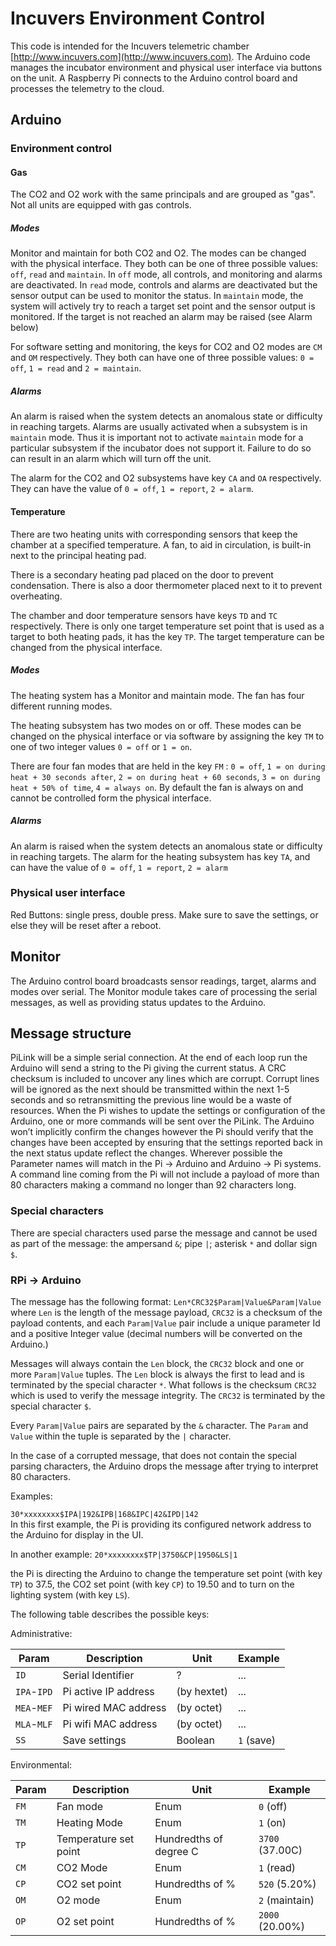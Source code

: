 
# Incuvers Environment Control
This code is intended for the Incuvers telemetric chamber [http://www.incuvers.com](http://www.incuvers.com).
The Arduino code manages the incubator environment and physical user interface via buttons on the unit.
A Raspberry Pi connects to the Arduino control board and processes the telemetry to the cloud.

## Arduino

### Environment control

#### Gas
The CO2 and O2 work with the same principals and are grouped as "gas".
Not all units are equipped with gas controls.

##### Modes
Monitor and maintain for both CO2 and O2. The modes can be changed with the physical interface.
They both can be one of three possible values: `off`, `read` and `maintain`.
In `off` mode, all controls, and monitoring and alarms are deactivated.
In `read` mode, controls and alarms are deactivated but the sensor output can be used to monitor the status.
In `maintain` mode, the system will actively try to reach a target set point and the sensor output is monitored.
If the target is not reached an alarm may be raised (see Alarm below)

For software setting and monitoring, the keys for CO2 and O2 modes are `CM` and `OM` respectively.
They both can have one of three possible values:
`0 = off`, `1 = read` and `2 = maintain`.


##### Alarms
An alarm is raised when the system detects an anomalous state or difficulty in reaching targets.
Alarms are usually activated when a subsystem is in `maintain` mode.
Thus it is important not to activate `maintain` mode for a particular subsystem if the incubator does not support it.
Failure to do so can result in an alarm which will turn off the unit.

The alarm for the CO2 and O2 subsystems have key `CA` and `OA` respectively. They can have the value of `0 = off`, `1 = report`, `2 = alarm`.

#### Temperature
There are two heating units with corresponding sensors that keep the chamber at a specified temperature.
A fan, to aid in circulation, is built-in next to the principal heating pad.

There is a secondary heating pad placed on the door to prevent condensation.
There is also a door thermometer placed next to it to prevent overheating.

The chamber and door temperature sensors have keys `TD` and `TC` respectively.
There is only one target temperature set point that is used as a target to both heating pads, it has the key `TP`.
The target temperature can be changed from the physical interface.

##### Modes
The heating system has a Monitor and maintain mode. The fan has four different running modes.

The heating subsystem has two modes on or off.
These modes can be changed on the physical interface or via software by assigning the key `TM` to one of two integer values `0 = off` or `1 = on`.

There are four fan modes that are held in the key `FM` :
`0 = off`,
`1 = on during heat + 30 seconds after`,
`2 = on during heat + 60 seconds`,
`3 = on during heat + 50% of time`,
`4 = always on`.
By default the fan is always on and cannot be controlled form the physical interface.



##### Alarms
An alarm is raised when the system detects an anomalous state or difficulty in reaching targets.
The alarm for the heating subsystem has key `TA`, and can have the value of `0 = off`, `1 = report`, `2 = alarm`

### Physical user interface
Red Buttons: single press, double press.
Make sure to save the settings, or else they will be reset after a reboot.

## Monitor
The Arduino control board broadcasts sensor readings, target, alarms and modes over serial.
The Monitor module takes care of processing the serial messages, as well as providing status updates to the Arduino.


## Message structure
PiLink will be a simple serial connection.
At the end of each loop run the Arduino will send a string to the Pi giving the current status.
A CRC checksum is included to uncover any lines which are corrupt.
Corrupt lines will be ignored as the next should be transmitted within the next 1-5 seconds and so retransmitting the previous line would be a waste of resources.
When the Pi wishes to update the settings or configuration of the Arduino, one or more commands will be sent over the PiLink.
The Arduino won’t implicitly confirm the changes however the Pi should verify that the changes have been accepted by ensuring that the settings reported back in the next status update reflect the changes.
Wherever possible the Parameter names will match in the Pi &rarr; Arduino and Arduino &rarr; Pi systems.
A command line coming from the Pi will not include a payload of more than 80 characters making a command no longer than 92 characters long.

### Special characters
There are special characters used parse the message and cannot be used as part of the message: the ampersand `&`; pipe `|`; asterisk `*` and dollar sign `$`.



### RPi &rarr; Arduino
The message has the following format:
`Len*CRC32$Param|Value&Param|Value`
where `Len` is the length of the message payload,
`CRC32` is a checksum of the payload contents,
and each `Param|Value` pair include a unique parameter Id and a positive Integer value (decimal numbers will be converted on the Arduino.)

Messages will always contain the `Len` block, the `CRC32` block and one or more `Param|Value` tuples.
The `Len` block is always the first to lead and is terminated by the special character `*`.
What follows is the checksum `CRC32` which is used to verify the message integrity.
The `CRC32` is terminated by the special character `$`.

Every `Param|Value` pairs are separated by the `&` character. The `Param` and `Value` within the tuple is separated by the `|` character.

In the case of a corrupted message, that does not contain the special parsing characters, the Arduino drops the message after trying to interpret 80 characters.

Examples:  

`30*xxxxxxxx$IPA|192&IPB|168&IPC|42&IPD|142`  
In this first example, the Pi is providing its configured network address to the Arduino for display in the UI.

In another example:
`20*xxxxxxxx$TP|3750&CP|1950&LS|1`

the Pi is directing the Arduino to change the temperature set point (with key `TP`) to 37.5, the CO2 set point (with key `CP`) to 19.50 and to turn on the lighting system (with key `LS`).

The following table describes the possible keys:

Administrative:

 | Param      |Description          | Unit 	    | Example |
 | ----       | ----                | ----	    | ----	  |
 |`ID`        |Serial Identifier    | ?         | ...     |
 |`IPA`-`IPD` |Pi active IP address |(by hextet)| ...     |
 |`MEA`-`MEF` |Pi wired MAC address |(by octet) | ...     |
 |`MLA`-`MLF` |Pi wifi MAC address  |(by octet) | ...     |
 |`SS`        |Save settings        |Boolean    | `1` (save)     |



Environmental:

 | Param |Description          | Unit 	               | Example 	|
 | ----  | ----                | ----	                 | ----	|
 |`FM`   |Fan mode             | Enum                  | `0` (off)   |
 |`TM`   |Heating Mode         | Enum                  | `1` (on)   |
 |`TP`   |Temperature set point| Hundredths of degree C|`3700` (37.00C) |
 |`CM`   |CO2 Mode             | Enum                  | `1` (read) |
 |`CP`   |CO2 set point        | Hundredths of %       |`520` (5.20%)
 |`OM`   |O2 mode              | Enum                  | `2`  (maintain) |
 |`OP`   |O2 set point         | Hundredths of %       |`2000` (20.00%)
